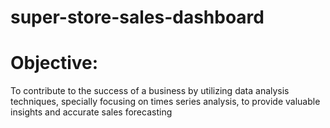 # super-store-sales-dashboard

# Objective:
To contribute to the success of a  business by utilizing data analysis techniques, specially focusing on times series analysis, to provide valuable insights and accurate sales forecasting

